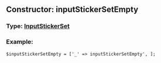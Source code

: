 ## Constructor: inputStickerSetEmpty  



### Type: [InputStickerSet](../types/InputStickerSet.md)

### Example:


```
$inputStickerSetEmpty = ['_' => inputStickerSetEmpty', ];
```